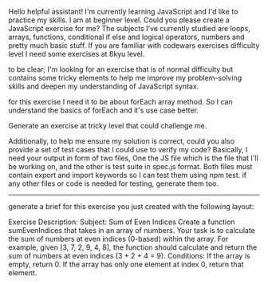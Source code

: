 <!-- FIRST PROMPT TO CREATE THE EXERCISE AND TEST SUITE -->

Hello helpful assistant! I'm currently learning JavaScript and I'd like to practice my skills. I am at beginner level. Could you please create a JavaScript exercise for me? The subjects I've currently studied are loops, arrays, functions, conditional if else and logical operators, numbers and pretty much basic stuff. If you are familiar with codewars exercises difficulty level I need some exercises at 8kyu level.

to be clear; I'm looking for an exercise that is of normal difficulty but contains some tricky elements to help me improve my problem-solving skills and deepen my understanding of JavaScript syntax.

for this exercise I need it to be about forEach array method. So I can understand the basics of forEach and it's use case better.

Generate an exercise at tricky level that could challenge me.

Additionally, to help me ensure my solution is correct, could you also provide a set of test cases that I could use to verify my code? Basically, I need your output in form of two files, One the JS file which is the file that I'll be working on, and the other is test suite in spec.js format. Both files must contain export and import keywords so I can test them using npm test. if any other files or code is needed for testing, generate them too.

_________________________________________________________________________________________________________________________________________________________

<!-- SECOND PROMPT TO CREATE THE README CONTENT -->

generate a brief for this exercise you just created with the following layout:

Exercise Description: Subject: Sum of Even Indices Create a function sumEvenIndices that takes in an array of numbers. Your task is to calculate the sum of numbers at even indices (0-based) within the array. For example, given [3, 7, 2, 9, 4, 8], the function should calculate and return the sum of numbers at even indices (3 + 2 + 4 = 9). Conditions: If the array is empty, return 0. If the array has only one element at index 0, return that element.